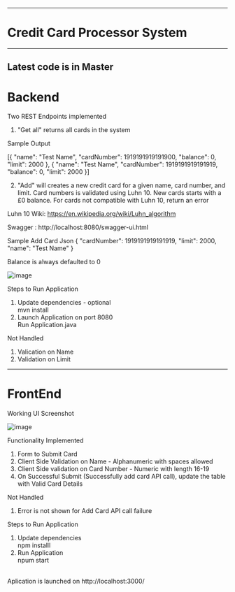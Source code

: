 --------------------------------------
# Credit Card Processor System
--------------------------------------
Latest code is in Master
------
# Backend

Two REST Endpoints implemented

1. "Get all" returns all cards in the system

Sample Output

[{
	"name": "Test Name",
	"cardNumber": 1919191919191900,
	"balance": 0,
	"limit": 2000
}, {
	"name": "Test Name",
	"cardNumber": 1919191919191919,
	"balance": 0,
	"limit": 2000
}]

2. "Add" will creates a new credit card for a given name, card number, and limit. Card numbers is validated using Luhn 10. New cards starts with a £0 balance. For cards not compatible with Luhn 10, return an error

Luhn 10 Wiki: https://en.wikipedia.org/wiki/Luhn_algorithm

Swagger : http://localhost:8080/swagger-ui.html

Sample Add Card Json
{
  "cardNumber": 1919191919191919,
  "limit": 2000,
  "name": "Test Name"
}

Balance is always defaulted to 0

![image](https://user-images.githubusercontent.com/106242658/170266916-3a92c181-6024-477f-8bc8-f0397803f170.png)

Steps to Run Application
1. Update dependencies - optional
<br> mvn install
2. Launch Application on port 8080
<br> Run Application.java

Not Handled
1. Valication on Name
2. Validation on Limit

--------------------------------------
# FrontEnd

Working UI Screenshot

![image](https://user-images.githubusercontent.com/106242658/170273443-3b6319c7-c912-4908-b29e-731090a5db42.png)

Functionality Implemented

1. Form to Submit Card
2. Client Side Validation on Name - Alphanumeric with spaces allowed
3. Client Side validation on Card Number - Numeric with length 16-19
4. On Successful Submit (Successfully add card API call), update the table with Valid Card Details

Not Handled

1. Error is not shown for Add Card API call failure

Steps to Run Application
1. Update dependencies
<br/>npm installl
2. Run Application
<br/>npum start

<br/> Aplication is launched on http://localhost:3000/
